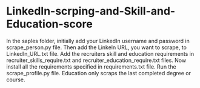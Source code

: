 # LinkedIn-scrping-and-Skill-and-Education-score

In the saples folder, initially add your LinkedIn username and password in scrape_person.py file. Then add the LinkeIn URL, you want to scrape, to LinkedIn_URL.txt file. Add the recruiters skill and education requirements in recruiter_skills_require.txt and recruiter_education_require.txt files.
Now install all the requirements specified in requirements.txt file.
Run the scrape_profile.py file.
Education only scraps the last completed degree or course.
